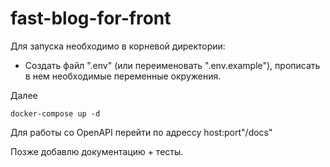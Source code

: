# fast-blog-for-front
Для запуска необходимо в корневой директории:
- Создать файл ".env" (или переименовать ".env.example"), прописать в нем необходимые переменные окружения.

Далее
```shell
docker-compose up -d
```
Для работы со OpenAPI перейти по адрессу host:port"/docs"

Позже добавлю документацию + тесты.
